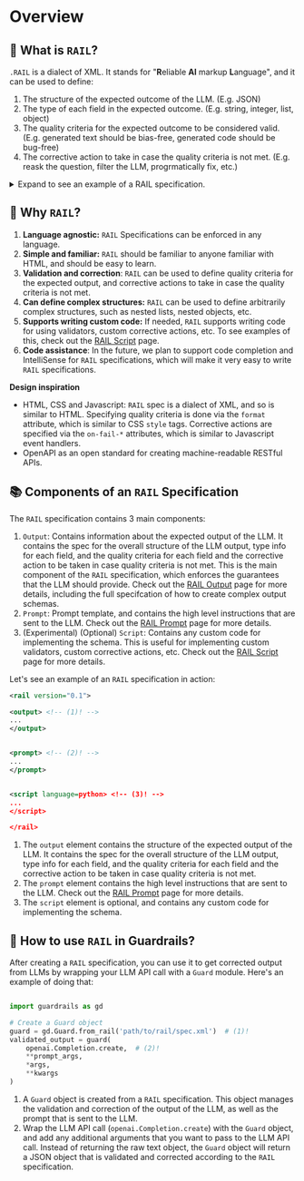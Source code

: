 # Overview

## 🤖 What is `RAIL`?

`.RAIL` is a dialect of XML. It stands for "**R**eliable **AI** markup **L**anguage", and it can be used to define:

1. The structure of the expected outcome of the LLM. (E.g. JSON)
2. The type of each field in the expected outcome. (E.g. string, integer, list, object)
3. The quality criteria for the expected outcome to be considered valid. (E.g. generated text should be bias-free, generated code should be bug-free)
4. The corrective action to take in case the quality criteria is not met. (E.g. reask the question, filter the LLM, progrmatically fix, etc.)

<details>

<summary>Expand to see an example of a RAIL specification.</summary>

```xml
<rail version="0.1">

<output>
    <list name="fees" description="What fees and charges are associated with my account?">
        <object>
            <integer name="index" format="1-indexed" />
            <string name="name" format="lower-case; two-words" on-fail-lower-case="noop" on-fail-two-words="reask"/>
            <string name="explanation" format="one-line" on-fail-one-line="noop" />
            <float name="value" format="percentage"/>
        </object>
    </list>
    <string name='interest_rates' description='What are the interest rates offered by the bank on savings and checking accounts, loans, and credit products?' format="one-line" on-fail-one-line="noop"/>
</output>


<prompt>

Given the following document, answer the following questions. If the answer doesn't exist in the document, enter 'None'.

${document}

${gr.xml_prefix_prompt}

${output_schema}

${gr.json_suffix_prompt}</prompt>


<script language='python'>
    from guardrails.validators import Validator, EventDetail, register_validator
    import random


    @register_validator(name="custom", data_type="any")
    class CustomValidator(Validator):
        def __init__(self, *args, **kwargs):
            super(CustomValidator, self).__init__(*args, **kwargs)

        def validate(self, key: str, value: Any, schema: Union[Dict, List]):
            """Validate that a value is within a range."""

            logger.debug(f"Validating {value} is in choices {self._choices}...")

            if random.random() > 0.5:
                raise EventDetail(
                    key,
                    value,
                    schema,
                    f"Value {value} is not in choices {self._choices}.",
                    None,
                )

            return schema
</script>

</rail>
```

</details>

## 🤔 Why `RAIL`?

1. **Language agnostic:** `RAIL` Specifications can be enforced in any language.
2. **Simple and familiar:** `RAIL` should be familiar to anyone familiar with HTML, and should be easy to learn.
3. **Validation and correction**: `RAIL` can be used to define quality criteria for the expected output, and corrective actions to take in case the quality criteria is not met.
4. **Can define complex structures:** `RAIL` can be used to define arbitrarily complex structures, such as nested lists, nested objects, etc.
5. **Supports writing custom code:** If needed, `RAIL` supports writing code for using validators, custom corrective actions, etc. To see examples of this, check out the [RAIL Script](script.md) page.
6. **Code assistance**: In the future, we plan to support code completion and IntelliSense for `RAIL` specifications, which will make it very easy to write `RAIL` specifications.

**Design inspiration**

- HTML, CSS and Javascript: `RAIL` spec is a dialect of XML, and so is similar to HTML. Specifying quality criteria is done via the `format` attribute, which is similar to CSS `style` tags. Corrective actions are specified via the `on-fail-*` attributes, which is similar to Javascript event handlers.
- OpenAPI as an open standard for creating machine-readable RESTful APIs.

## 📚 Components of an `RAIL` Specification

The `RAIL` specification contains 3 main components:

1. `Output`: Contains information about the expected output of the LLM. It contains the spec for the overall structure of the LLM output, type info for each field, and the quality criteria for each field and the corrective action to be taken in case quality criteria is not met.
   This is the main component of the `RAIL` specification, which enforces the guarantees that the LLM should provide.
   Check out the [RAIL Output](output.md) page for more details, including the full specifcation of how to create complex output schemas.
2. `Prompt`: Prompt template, and contains the high level instructions that are sent to the LLM. Check out the [RAIL Prompt](prompt.md) page for more details.
3. (Experimental) (Optional) `Script`: Contains any custom code for implementing the schema. This is useful for implementing custom validators, custom corrective actions, etc. Check out the [RAIL Script](script.md) page for more details.

Let's see an example of an `RAIL` specification in action:

```xml
<rail version="0.1">

<output> <!-- (1)! -->
...
</output>


<prompt> <!-- (2)! -->
...
</prompt>


<script language=python> <!-- (3)! -->
...
</script>

</rail>
```

1. The `output` element contains the structure of the expected output of the LLM. It contains the spec for the overall structure of the LLM output, type info for each field, and the quality criteria for each field and the corrective action to be taken in case quality criteria is not met.
2. The `prompt` element contains the high level instructions that are sent to the LLM. Check out the [RAIL Prompt](prompt.md) page for more details.
3. The `script` element is optional, and contains any custom code for implementing the schema.

## 📖 How to use `RAIL` in Guardrails?

After creating a `RAIL` specification, you can use it to get corrected output from LLMs by wrapping your LLM API call with a `Guard` module. Here's an example of doing that:

```python

import guardrails as gd

# Create a Guard object
guard = gd.Guard.from_rail('path/to/rail/spec.xml')  # (1)!
validated_output = guard(
    openai.Completion.create,  # (2)!
    **prompt_args,
    *args,
    **kwargs
)

```

1. A `Guard` object is created from a `RAIL` specification. This object manages the validation and correction of the output of the LLM, as well as the prompt that is sent to the LLM.
2. Wrap the LLM API call (`openai.Completion.create`) with the `Guard` object, and add any additional arguments that you want to pass to the LLM API call. Instead of returning the raw text object, the `Guard` object will return a JSON object that is validated and corrected according to the `RAIL` specification.
